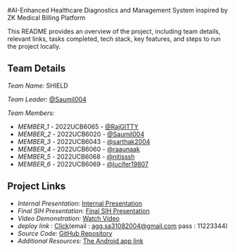 #AI-Enhanced Healthcare Diagnostics and Management System inspired by ZK Medical Billing Platform


This README provides an overview of the project, including team details, relevant links, tasks completed, tech stack, key features, and steps to run the project locally.

## Team Details

*Team Name:* SHIELD

*Team Leader:* [@Saumil004](https://github.com/Saumil004)

*Team Members:*

- *MEMBER_1* - 2022UCB6065 - [@RajGITTY](https://github.com/RajGITTY)
- *MEMBER_2* - 2022UCB6020 - [@Saumil004](https://github.com/Saumil004)
- *MEMBER_3* - 2022UCB6043 - [@sarthak2004](https://github.com/sarthak2004)
- *MEMBER_4* - 2022UCB6060 - [@raaunaak](https://github.com/raaunaak)
- *MEMBER_5* - 2022UCB6068 - [@nitisssh](https://github.com/nitisssh)
- *MEMBER_6* - 2022UCB6069 - [@lucifer19807](https://github.com/lucifer19807)

## Project Links

- *Internal Presentation:* [Internal Presentation](https://github.com/lucifer19807/TEAM_NAME-SHIELD/blob/main/files/INTERNAL%20SIH_SHIELD.pptx)
- *Final SIH Presentation:* [Final SIH Presentation](https://github.com/lucifer19807/TEAM_NAME-SHIELD/blob/main/files/INTERNAL%20SIH_SHIELD.pptx)
- *Video Demonstration:* [Watch Video](https://www.youtube.com/watch?v=_LfapfSa2CE)
- *deploy link :*  [Click](https://66d56829eab8d3b9fb1a19c8--famous-cobbler-2d4cf4.netlify.app/)(email : agg.sa31082004@gmail.com   pass : 11223344)
- *Source Code:* [GitHub Repository](https://github.com/Saumil004/SIH_INTERNAL_ROUND_1_SHIELD)
- *Additional Resources:* [The Android app link](https://github.com/Saumil004/SIH_app)